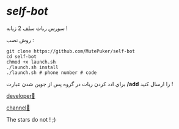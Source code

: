 # <i>self-bot</i>
سورس ربات سلف 2 زبانه !

روش نصب :
```
git clone https://github.com/MutePuker/self-bot
cd self-bot
chmod +x launch.sh
./launch.sh install
./launch.sh # phone number # code 
```
براي ادد كردن ربات در گروه پس از جوين شدن عبارت
<b>/add</b> 
را ارسال كنيد !

[developer👤](https://telegram.me/MutePuker)

[channel📢](https://telegram.me/MutePuker)

The stars do not ! ;)
